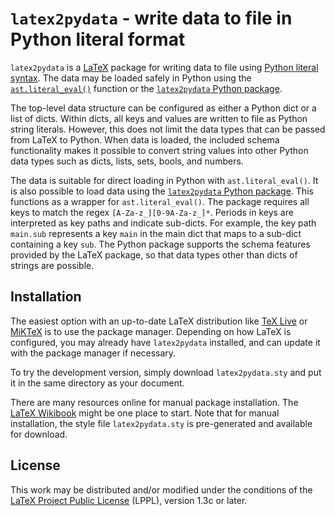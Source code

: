 # `latex2pydata` - write data to file in Python literal format

`latex2pydata` is a [LaTeX](https://www.latex-project.org/) package for
writing data to file using
[Python literal syntax](https://docs.python.org/3/reference/lexical_analysis.html#literals).
The data may be loaded safely in Python using the
[`ast.literal_eval()`](https://docs.python.org/3/library/ast.html#ast.literal_eval)
function or the
[`latex2pydata` Python package](https://github.com/gpoore/latex2pydata/tree/main/python).

The top-level data structure can be configured as either a Python dict or a
list of dicts.  Within dicts, all keys and values are written to file as
Python string literals.  However, this does not limit the data types that can
be passed from LaTeX to Python.  When data is loaded, the included schema
functionality makes it possible to convert string values into other Python
data types such as dicts, lists, sets, bools, and numbers.

The data is suitable for direct loading in Python with `ast.literal_eval()`.
It is also possible to load data using the
[`latex2pydata` Python package](https://github.com/gpoore/latex2pydata/tree/main/python).
This functions as a wrapper for `ast.literal_eval()`.  The package requires
all keys to match the regex `[A-Za-z_][0-9A-Za-z_]*`.  Periods in keys are
interpreted as key paths and indicate sub-dicts.  For example, the key path
`main.sub` represents a key `main` in the main dict that maps to a sub-dict
containing a key `sub`.  The Python package supports the schema features
provided by the LaTeX package, so that data types other than dicts of strings
are possible.


## Installation

The easiest option with an up-to-date LaTeX distribution like
[TeX Live](https://tug.org/texlive/) or [MiKTeX](https://miktex.org/)
is to use the package manager.  Depending on how LaTeX is configured,
you may already have `latex2pydata` installed, and can update it
with the package manager if necessary.

To try the development version, simply download `latex2pydata.sty` and put it
in the same directory as your document.

There are many resources online for manual package installation. The
[LaTeX Wikibook](https://en.wikibooks.org/wiki/LaTeX/Installing_Extra_Packages#Manual_installation)
might be one place to start.  Note that for manual installation, the style
file `latex2pydata.sty` is pre-generated and available for download.


## License

This work may be distributed and/or modified under the conditions of the
[LaTeX Project Public License](http://www.latex-project.org/lppl.txt) (LPPL),
version 1.3c or later.
